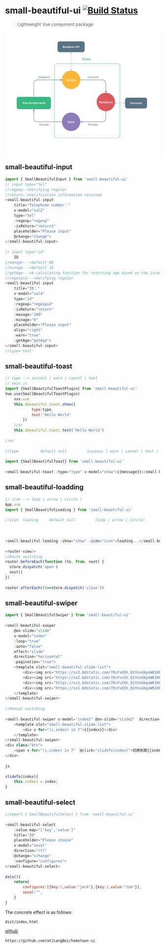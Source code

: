 # small-beautiful-ui [![Build Status](https://github.com/atJiangBei/hometown-ui)](https://github.com/atJiangBei/hometown-ui)

> Lightweight Vue component package

<p align="center">
  <img width="700px" src="https://raw.githubusercontent.com/vuejs/vuex/dev/docs/.vuepress/public/vuex.png">
</p>


## small-beautiful-input

```js
import { SmallBeautifulInput } from 'small-beautiful-ui'
// input type="tel" 
//regexp-->Verifying regular
//return-->Verification information returned
<small-beautiful-input 
	title="Telephone number：" 
	v-model="val2" 
	type="tel" 
	:regexp="regexp"
	:isReturn="return1" 
	placeholder="Please input"
	@change="change">
</small-beautiful-input>

// input type="id"
	ID
//maxage--->default 60
//minage--->default 18
//getAge--->A calculating function for returning age based on the incoming ID number
//regexpid--->Verifying regular
<small-beautiful-input 
	title="ID：" 
	v-model="val4" 
	type="id" 
	:regexp="regexpid"
	:isReturn="return"
	:maxage="180"
	:minage="0"
	placeholder="Please input"
	align="right"
	:warn="true"
	:getAge="getAge">
</small-beautiful-input>
//type='text'
```

## small-beautiful-toast

```js
// type --> success | warn | cancel | text 
// main.js
import {SmallBeautifulToastPlugin} from 'small-beautiful-ui'
Vue.use(SmallBeautifulToastPlugin)
	xxx.vue
	this.$beautiful.toast.show({
			type:type,
			text:"Hello World"
		})
	//or
	this.$beautiful.toast.text('Hello World')
		
//or

//type			default null		（success | warn | cancel | text ）
	
import {SmallBeautifulToast} from 'small-beautiful-ui'

<small-beautiful-toast :type="type" v-model="show">{{message}}</small-beautiful-toast>

```

## small-beautiful-loadding

```js
// icon --> loop | arrow | circle |  
App.vue
import { SmallBeautifulLoading } from 'small-beautiful-ui'

//icon	loading		default null		（loop | arrow | circle）



<small-beautiful-loading :show="show" :icon="icon">loading...</small-beautiful-loading>

<router-view/>
//Route switching
router.beforeEach(function (to, from, next) {
  store.dispatch('open')
  next()
})

router.afterEach(()=>store.dispatch('close'))
```

## small-beautiful-swiper

```js
import { SmallBeautifulSwiper } from 'small-beautiful-ui'
 
<small-beautiful-swiper 
	@on-slide="slide" 
	v-model="index"
	:loop="true"
	:auto="false"
	effect="slide"
	direction="horizontal"
	:pagination="true">
	<template slot="small-beautiful-slide-list">
		<div><img src="https://ss3.bdstatic.com/70cFv8Sh_Q1YnxGkpoWK1HF6hhy/it/u=165624777,27724068&fm=26&gp=0.jpg" /> </div>
		<div><img src="https://ss2.bdstatic.com/70cFvnSh_Q1YnxGkpoWK1HF6hhy/it/u=1421658367,1385970853&fm=26&gp=0.jpg" /> </div>
		<div><img src="https://ss1.bdstatic.com/70cFuXSh_Q1YnxGkpoWK1HF6hhy/it/u=3080038640,3834434929&fm=26&gp=0.jpg" /> </div>
		<div><img src="https://ss1.bdstatic.com/70cFuXSh_Q1YnxGkpoWK1HF6hhy/it/u=4052373286,979797005&fm=26&gp=0.jpg" /> </div>
	</template>
</small-beautiful-swiper>
			
//Manual switching

<small-beautiful-swiper v-model="index2" @on-slide="slide2"  direction="horizontal" :pagination="true">
	<template slot="small-beautiful-slide-list">
		<div v-for="(i,index) in 7">{{index}}</div>
	</template>
</small-beautiful-swiper>
<div class="btn">
	<span v-for="(i,index) in 7"  @click="slideTo(index)">切换到第{{index}}个</span>
</div>

js

slideTo(index){
	this.index1 = index;
}
```

## small-beautiful-select

```js
//import { SmallBeautifulSelect } from 'small-beautiful-ui'
	
<small-beautiful-select 
	:value-map="['key','value']" 
	title="ID" 
	placeholder="Please choose" 
	v-model="seval"
	direction="rtl"
	@change="schange"
	:configure="configures">
</small-beautiful-select>

data(){
	return{
		configures:[{key:1,value:"jeck"},{key:2,value:"tom"}],
		seval:"",
	}
}
```

The concrete effect is as follows:

``` 
dist/index.html
```

[github](https://github.com/atJiangBei/hometown-ui)

```
https://github.com/atJiangBei/hometown-ui

```
